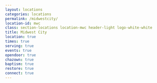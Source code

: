 ```yaml
---
layout: locations
categories: locations
permalink: /midwestcity/
location-id: mwc
class: section-locations location-mwc header-light logo-white-white
title: Midwest City
location: true
times: true
serving: true
events: true
opendoor: true
chazown: true
baptism: true
restore: true
connect: true
---
```

